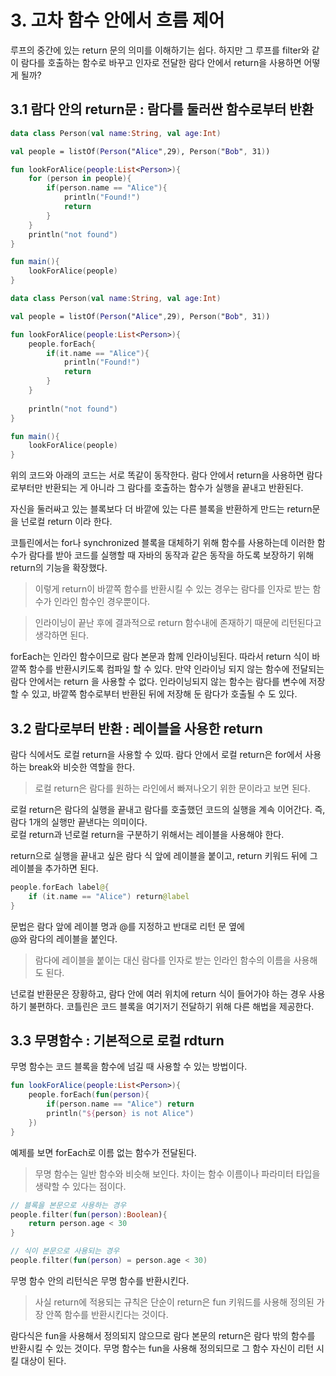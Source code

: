 # 3. 고차 함수 안에서 흐름 제어

루프의 중간에 있는 return 문의 의미를 이해하기는 쉽다. 하지만 그 루프를
filter와 같이 람다를 호출하는 함수로 바꾸고 인자로 전달한
람다 안에서 return을 사용하면 어떻게 될까?

## 3.1 람다 안의 return문 : 람다를 둘러싼 함수로부터 반환

```kotlin
data class Person(val name:String, val age:Int)

val people = listOf(Person("Alice",29), Person("Bob", 31))

fun lookForAlice(people:List<Person>){
    for (person in people){
        if(person.name == "Alice"){
            println("Found!")
            return
        }
    }
    println("not found")
}

fun main(){
    lookForAlice(people)
}
```

```kotlin
data class Person(val name:String, val age:Int)

val people = listOf(Person("Alice",29), Person("Bob", 31))

fun lookForAlice(people:List<Person>){
    people.forEach{
        if(it.name == "Alice"){
            println("Found!")
            return
        }
    }
    
    println("not found")
}

fun main(){
    lookForAlice(people)
}
```

위의 코드와 아래의 코드는 서로 똑같이 동작한다. 람다 안에서 return을 사용하면
람다로부터만 반환되는 게 아니라 그 람다를 호출하는 함수가 실행을 끝내고 반환된다.

자신을 둘러싸고 있는 블록보다 더 바깥에 있는 다른 블록을 반환하게 만드는
return문을 넌로컬 return 이라 한다.

코틀린에서는 for나 synchronized 블록을 대체하기 위해 함수를 사용하는데
이러한 함수가 람다를 받아 코드를 실행할 때 자바의 동작과 같은 동작을 하도록
보장하기 위해 return의 기능을 확장했다.

> 이렇게 return이 바깥쪽 함수를 반환시킬 수 있는 경우는 람다를 인자로 받는 함수가
인라인 함수인 경우뿐이다.

> 인라이닝이 끝난 후에 결과적으로 return 함수내에 존재하기 때문에 리턴된다고 생각하면 된다.

forEach는 인라인 함수이므로 람다 본문과 함께 인라이닝된다.
따라서 return 식이 바깥쪽 함수를 반환시키도록 컴파일 할 수 있다.
만약 인라이닝 되지 않는 함수에 전달되는 람다 안에서는 return 을 사용할 수 없다.
인라이닝되지 않는 함수는 람다를 변수에 저장할 수 있고, 바깥쪽 함수로부터
반환된 뒤에 저장해 둔 람다가 호출될 수 도 있다.

## 3.2 람다로부터 반환 : 레이블을 사용한 return
람다 식에서도 로컬 return을 사용할 수 있따. 람다 안에서 로컬 return은 for에서 사용하는
break와 비슷한 역할을 한다.

> 로컬 return은 람다를 원하는 라인에서 빠져나오기 위한 문이라고 보면 된다.

로컬 return은 람다의 실행을 끝내고 람다를 호출했던 코드의 실행을 계속 이어간다.
즉, 람다 1개의 실행만 끝낸다는 의미이다.   
로컬 return과 넌로컬 return을 구분하기 위해서는 레이블을 사용해야 한다.

return으로 실행을 끝내고 싶은 람다 식 앞에 레이블을 붙이고,
return 키워드 뒤에 그 레이블을 추가하면 된다.

```kotlin
people.forEach label@{
    if (it.name == "Alice") return@label
}
```

문법은 람다 앞에 레이블 명과 @를 지정하고 반대로 리턴 문 옆에    
@와 람다의 레이블을 붙인다.

> 람다에 레이블을 붙이는 대신 람다를 인자로 받는 인라인 함수의 이름을 사용해도 된다.

넌로컬 반환문은 장황하고, 람다 안에 여러 위치에 return 식이 들어가야 하는 경우 사용하기 불편하다.
코틀린은 코드 블록을 여기저기 전달하기 위해 다른 해법을 제공한다.

## 3.3 무명함수 : 기본적으로 로컬 rdturn
무명 함수는 코드 블록을 함수에 넘길 때 사용할 수 있는 방법이다.

```kotlin
fun lookForAlice(people:List<Person>){
    people.forEach(fun(person){
        if(person.name == "Alice") return
        println("${person} is not Alice")
    })
}
```
예제를 보면 forEach로 이름 없는 함수가 전달된다.
> 무명 함수는 일반 함수와 비슷해 보인다. 차이는 함수 이름이나 파라미터 타입을 생략할 수 있다는 점이다.

```kotlin
// 블록을 본문으로 사용하는 경우
people.filter(fun(person):Boolean){
    return person.age < 30
}

// 식이 본문으로 사용되는 경우
people.filter(fun(person) = person.age < 30)
```

무명 함수 안의 리턴식은 무명 함수를 반환시킨다.
> 사실 return에 적용되는 규칙은 단순이 return은 fun 키워드를 사용해 정의된
가장 안쪽 함수를 반환시킨다는 것이다.

람다식은 fun을 사용해서 정의되지 않으므로 람다 본문의 return은 
람다 밖의 함수를 반환시킬 수 있는 것이다.
무명 함수는 fun을 사용해 정의되므로 그 함수 자신이 리턴 시킬 대상이 된다.